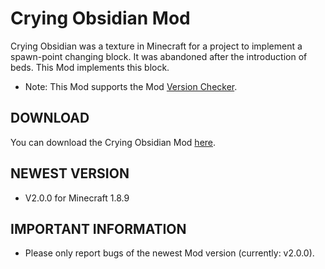 # Crying Obsidian Mod

Crying Obsidian was a texture in Minecraft for a project to implement a spawn-point changing block. It was abandoned after the introduction of beds. This Mod implements this block.

 * Note: This Mod supports the Mod [Version Checker](http://www.minecraftforum.net/forums/mapping-and-modding/minecraft-mods/2091981-version-checker-auto-update-mods-and-clean).

## DOWNLOAD

You can download the Crying Obsidian Mod [here](http://errorcraftlp.github.io/download/cryingobsidian/index.html).

## NEWEST VERSION

* V2.0.0 for Minecraft 1.8.9

## IMPORTANT INFORMATION

* Please only report bugs of the newest Mod version (currently: v2.0.0).

